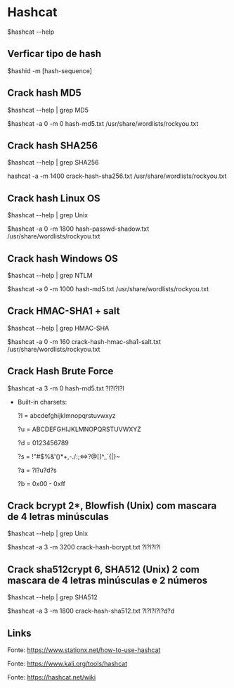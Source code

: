 # Hashcat

$hashcat --help

## Verficar tipo de hash

$hashid -m [hash-sequence]

## Crack hash MD5

$hashcat --help | grep MD5

$hashcat -a 0 -m 0 hash-md5.txt /usr/share/wordlists/rockyou.txt

## Crack hash SHA256

$hashcat --help | grep SHA256

hashcat -a -m 1400 crack-hash-sha256.txt /usr/share/wordlists/rockyou.txt

## Crack hash Linux OS

$hashcat --help | grep Unix

$hashcat -a 0 -m 1800 hash-passwd-shadow.txt /usr/share/wordlists/rockyou.txt

## Crack hash Windows OS

$hashcat --help | grep NTLM

$hashcat -a 0 -m 1000 hash-md5.txt /usr/share/wordlists/rockyou.txt

## Crack HMAC-SHA1 + salt

$hashcat --help | grep HMAC-SHA

$hashcat -a 0 -m 160 crack-hash-hmac-sha1-salt.txt /usr/share/wordlists/rockyou.txt

## Crack Hash Brute Force

$hashcat -a 3 -m 0 hash-md5.txt ?l?l?l?l

* Built-in charsets:

   ?l = abcdefghijklmnopqrstuvwxyz

   ?u = ABCDEFGHIJKLMNOPQRSTUVWXYZ

   ?d = 0123456789

   ?s =  !"#$%&'()*+,-./:;<=>?@[\]^_`{|}~

   ?a = ?l?u?d?s

   ?b = 0x00 - 0xff


## Crack bcrypt $2*$, Blowfish (Unix) com mascara de 4 letras minúsculas

$hashcat --help | grep Unix

$hashcat -a 3 -m 3200 crack-hash-bcrypt.txt ?l?l?l?l

## Crack sha512crypt $6$, SHA512 (Unix) 2 com mascara de 4 letras minúsculas e 2 números

$hashcat --help | grep SHA512

$hashcat -a 3 -m 1800 crack-hash-sha512.txt ?l?l?l?l?d?d

## Links

Fonte: https://www.stationx.net/how-to-use-hashcat

Fonte: https://www.kali.org/tools/hashcat

Fonte: https://hashcat.net/wiki
